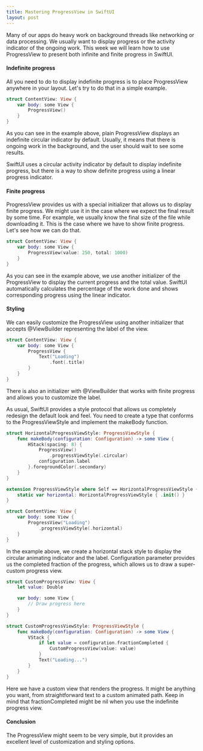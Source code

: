 ```yaml
---
title: Mastering ProgressView in SwiftUI
layout: post
---
```


Many of our apps do heavy work on background threads like networking or data processing. We usually want to display progress or the activity indicator of the ongoing work. This week we will learn how to use ProgressView to present both infinite and finite progress in SwiftUI.

#### Indefinite progress
All you need to do to display indefinite progress is to place ProgressView anywhere in your layout. Let's try to do that in a simple example.

```swift
struct ContentView: View {
    var body: some View {
        ProgressView()
    }
}
```

As you can see in the example above, plain ProgressView displays an indefinite circular indicator by default. Usually, it means that there is ongoing work in the background, and the user should wait to see some results.

SwiftUI uses a circular activity indicator by default to display indefinite progress, but there is a way to show definite progress using a linear progress indicator.

#### Finite progress
ProgressView provides us with a special initializer that allows us to display finite progress. We might use it in the case where we expect the final result by some time. For example, we usually know the final size of the file while downloading it. This is the case where we have to show finite progress. Let's see how we can do that.

```swift
struct ContentView: View {
    var body: some View {
        ProgressView(value: 250, total: 1000)
    }
}
```

As you can see in the example above, we use another initializer of the ProgressView to display the current progress and the total value. SwiftUI automatically calculates the percentage of the work done and shows corresponding progress using the linear indicator.

#### Styling
We can easily customize the ProgressView using another initializer that accepts @ViewBuilder representing the label of the view.

```swift
struct ContentView: View {
    var body: some View {
        ProgressView {
            Text("Loading")
                .font(.title)
        }
    }
}
```

There is also an initializer with @ViewBuilder that works with finite progress and allows you to customize the label.


As usual, SwiftUI provides a style protocol that allows us completely redesign the default look and feel. You need to create a type that conforms to the ProgressViewStyle and implement the makeBody function.

```swift
struct HorizontalProgressViewStyle: ProgressViewStyle {
    func makeBody(configuration: Configuration) -> some View {
        HStack(spacing: 8) {
            ProgressView()
                .progressViewStyle(.circular)
            configuration.label
        }.foregroundColor(.secondary)
    }
}

extension ProgressViewStyle where Self == HorizontalProgressViewStyle {
    static var horizontal: HorizontalProgressViewStyle { .init() }
}

struct ContentView: View {
    var body: some View {
        ProgressView("Loading")
            .progressViewStyle(.horizontal)
    }
}
```

In the example above, we create a horizontal stack style to display the circular animating indicator and the label. Configuration parameter provides us the completed fraction of the progress, which allows us to draw a super-custom progress view. 

```swift
struct CustomProgressView: View {
    let value: Double

    var body: some View {
        // Draw progress here
    }
}

struct CustomProgressViewStyle: ProgressViewStyle {
    func makeBody(configuration: Configuration) -> some View {
        VStack {
            if let value = configuration.fractionCompleted {
                CustomProgressView(value: value)
            }
            Text("Loading...")
        }
    }
}
```

Here we have a custom view that renders the progress. It might be anything you want, from straightforward text to a custom animated path. Keep in mind that fractionCompleted might be nil when you use the indefinite progress view.

#### Conclusion
The ProgressView might seem to be very simple, but it provides an excellent level of customization and styling options.
